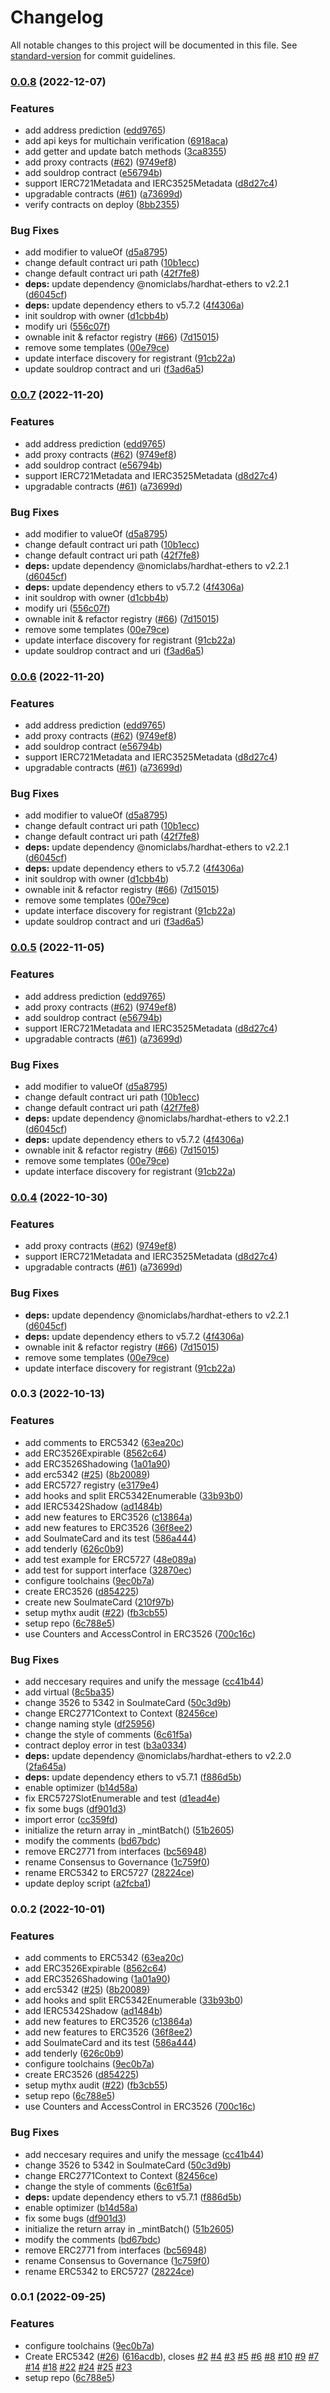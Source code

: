 # Changelog

All notable changes to this project will be documented in this file. See [standard-version](https://github.com/conventional-changelog/standard-version) for commit guidelines.

### [0.0.8](https://github.com/Phaneroz-Labs/soularis-contracts/compare/v0.0.3...v0.0.8) (2022-12-07)

### Features

- add address prediction ([edd9765](https://github.com/Phaneroz-Labs/soularis-contracts/commit/edd976548fec7e3f3e2db4a073ab38ee369dc0d4))
- add api keys for multichain verification ([6918aca](https://github.com/Phaneroz-Labs/soularis-contracts/commit/6918aca031df1e056cc2ac3d5124f959ae3f2730))
- add getter and update batch methods ([3ca8355](https://github.com/Phaneroz-Labs/soularis-contracts/commit/3ca8355bd5175624471456cd1863e281fc5295d8))
- add proxy contracts ([#62](https://github.com/Phaneroz-Labs/soularis-contracts/issues/62)) ([9749ef8](https://github.com/Phaneroz-Labs/soularis-contracts/commit/9749ef80ff5207fe3f13c1d5e96e3b3d2355f6c7))
- add souldrop contract ([e56794b](https://github.com/Phaneroz-Labs/soularis-contracts/commit/e56794b035fcd1cd963edc7d92cd37d80258afca))
- support IERC721Metadata and IERC3525Metadata ([d8d27c4](https://github.com/Phaneroz-Labs/soularis-contracts/commit/d8d27c4c226fb4cfd7b27524c12a4ffda0cc5493))
- upgradable contracts ([#61](https://github.com/Phaneroz-Labs/soularis-contracts/issues/61)) ([a73699d](https://github.com/Phaneroz-Labs/soularis-contracts/commit/a73699d6886293cbf61f918fc942cc33e5ffed7e))
- verify contracts on deploy ([8bb2355](https://github.com/Phaneroz-Labs/soularis-contracts/commit/8bb23551da67181f347d9511ec512f54a71a6ed5))

### Bug Fixes

- add modifier to valueOf ([d5a8795](https://github.com/Phaneroz-Labs/soularis-contracts/commit/d5a87956d6309683eb0862df9a4081c887e4600c))
- change default contract uri path ([10b1ecc](https://github.com/Phaneroz-Labs/soularis-contracts/commit/10b1ecc12ea356ce406825595d15ce7b98d6f6a9))
- change default contract uri path ([42f7fe8](https://github.com/Phaneroz-Labs/soularis-contracts/commit/42f7fe8dbdf079279ba9fa7fe345cc6ece9244bd))
- **deps:** update dependency @nomiclabs/hardhat-ethers to v2.2.1 ([d6045cf](https://github.com/Phaneroz-Labs/soularis-contracts/commit/d6045cf54396086e968b02398ac8b6a56a68822d))
- **deps:** update dependency ethers to v5.7.2 ([4f4306a](https://github.com/Phaneroz-Labs/soularis-contracts/commit/4f4306abce6b5bf7b43be3290e486563a6a7b643))
- init souldrop with owner ([d1cbb4b](https://github.com/Phaneroz-Labs/soularis-contracts/commit/d1cbb4b085ea9bdbf210e903b32ac8a79f5204ec))
- modify uri ([556c07f](https://github.com/Phaneroz-Labs/soularis-contracts/commit/556c07f19fc2a3fe942ad39bd992395424813a82))
- ownable init & refactor registry ([#66](https://github.com/Phaneroz-Labs/soularis-contracts/issues/66)) ([7d15015](https://github.com/Phaneroz-Labs/soularis-contracts/commit/7d15015e47c3f9a4d6fbfed595d964fbfebe2241))
- remove some templates ([00e79ce](https://github.com/Phaneroz-Labs/soularis-contracts/commit/00e79cecb10fc0fcd3d9d1e250749558e91c2c84))
- update interface discovery for registrant ([91cb22a](https://github.com/Phaneroz-Labs/soularis-contracts/commit/91cb22a8ab07d7d248644f5cfc1ae60c06c8f54f))
- update souldrop contract and uri ([f3ad6a5](https://github.com/Phaneroz-Labs/soularis-contracts/commit/f3ad6a5a40372216d32a01672fe92c56ace5c405))

### [0.0.7](https://github.com/Phaneroz-Labs/soularis-contracts/compare/v0.0.3...v0.0.7) (2022-11-20)

### Features

- add address prediction ([edd9765](https://github.com/Phaneroz-Labs/soularis-contracts/commit/edd976548fec7e3f3e2db4a073ab38ee369dc0d4))
- add proxy contracts ([#62](https://github.com/Phaneroz-Labs/soularis-contracts/issues/62)) ([9749ef8](https://github.com/Phaneroz-Labs/soularis-contracts/commit/9749ef80ff5207fe3f13c1d5e96e3b3d2355f6c7))
- add souldrop contract ([e56794b](https://github.com/Phaneroz-Labs/soularis-contracts/commit/e56794b035fcd1cd963edc7d92cd37d80258afca))
- support IERC721Metadata and IERC3525Metadata ([d8d27c4](https://github.com/Phaneroz-Labs/soularis-contracts/commit/d8d27c4c226fb4cfd7b27524c12a4ffda0cc5493))
- upgradable contracts ([#61](https://github.com/Phaneroz-Labs/soularis-contracts/issues/61)) ([a73699d](https://github.com/Phaneroz-Labs/soularis-contracts/commit/a73699d6886293cbf61f918fc942cc33e5ffed7e))

### Bug Fixes

- add modifier to valueOf ([d5a8795](https://github.com/Phaneroz-Labs/soularis-contracts/commit/d5a87956d6309683eb0862df9a4081c887e4600c))
- change default contract uri path ([10b1ecc](https://github.com/Phaneroz-Labs/soularis-contracts/commit/10b1ecc12ea356ce406825595d15ce7b98d6f6a9))
- change default contract uri path ([42f7fe8](https://github.com/Phaneroz-Labs/soularis-contracts/commit/42f7fe8dbdf079279ba9fa7fe345cc6ece9244bd))
- **deps:** update dependency @nomiclabs/hardhat-ethers to v2.2.1 ([d6045cf](https://github.com/Phaneroz-Labs/soularis-contracts/commit/d6045cf54396086e968b02398ac8b6a56a68822d))
- **deps:** update dependency ethers to v5.7.2 ([4f4306a](https://github.com/Phaneroz-Labs/soularis-contracts/commit/4f4306abce6b5bf7b43be3290e486563a6a7b643))
- init souldrop with owner ([d1cbb4b](https://github.com/Phaneroz-Labs/soularis-contracts/commit/d1cbb4b085ea9bdbf210e903b32ac8a79f5204ec))
- modify uri ([556c07f](https://github.com/Phaneroz-Labs/soularis-contracts/commit/556c07f19fc2a3fe942ad39bd992395424813a82))
- ownable init & refactor registry ([#66](https://github.com/Phaneroz-Labs/soularis-contracts/issues/66)) ([7d15015](https://github.com/Phaneroz-Labs/soularis-contracts/commit/7d15015e47c3f9a4d6fbfed595d964fbfebe2241))
- remove some templates ([00e79ce](https://github.com/Phaneroz-Labs/soularis-contracts/commit/00e79cecb10fc0fcd3d9d1e250749558e91c2c84))
- update interface discovery for registrant ([91cb22a](https://github.com/Phaneroz-Labs/soularis-contracts/commit/91cb22a8ab07d7d248644f5cfc1ae60c06c8f54f))
- update souldrop contract and uri ([f3ad6a5](https://github.com/Phaneroz-Labs/soularis-contracts/commit/f3ad6a5a40372216d32a01672fe92c56ace5c405))

### [0.0.6](https://github.com/Phaneroz-Labs/soularis-contracts/compare/v0.0.3...v0.0.6) (2022-11-20)

### Features

- add address prediction ([edd9765](https://github.com/Phaneroz-Labs/soularis-contracts/commit/edd976548fec7e3f3e2db4a073ab38ee369dc0d4))
- add proxy contracts ([#62](https://github.com/Phaneroz-Labs/soularis-contracts/issues/62)) ([9749ef8](https://github.com/Phaneroz-Labs/soularis-contracts/commit/9749ef80ff5207fe3f13c1d5e96e3b3d2355f6c7))
- add souldrop contract ([e56794b](https://github.com/Phaneroz-Labs/soularis-contracts/commit/e56794b035fcd1cd963edc7d92cd37d80258afca))
- support IERC721Metadata and IERC3525Metadata ([d8d27c4](https://github.com/Phaneroz-Labs/soularis-contracts/commit/d8d27c4c226fb4cfd7b27524c12a4ffda0cc5493))
- upgradable contracts ([#61](https://github.com/Phaneroz-Labs/soularis-contracts/issues/61)) ([a73699d](https://github.com/Phaneroz-Labs/soularis-contracts/commit/a73699d6886293cbf61f918fc942cc33e5ffed7e))

### Bug Fixes

- add modifier to valueOf ([d5a8795](https://github.com/Phaneroz-Labs/soularis-contracts/commit/d5a87956d6309683eb0862df9a4081c887e4600c))
- change default contract uri path ([10b1ecc](https://github.com/Phaneroz-Labs/soularis-contracts/commit/10b1ecc12ea356ce406825595d15ce7b98d6f6a9))
- change default contract uri path ([42f7fe8](https://github.com/Phaneroz-Labs/soularis-contracts/commit/42f7fe8dbdf079279ba9fa7fe345cc6ece9244bd))
- **deps:** update dependency @nomiclabs/hardhat-ethers to v2.2.1 ([d6045cf](https://github.com/Phaneroz-Labs/soularis-contracts/commit/d6045cf54396086e968b02398ac8b6a56a68822d))
- **deps:** update dependency ethers to v5.7.2 ([4f4306a](https://github.com/Phaneroz-Labs/soularis-contracts/commit/4f4306abce6b5bf7b43be3290e486563a6a7b643))
- init souldrop with owner ([d1cbb4b](https://github.com/Phaneroz-Labs/soularis-contracts/commit/d1cbb4b085ea9bdbf210e903b32ac8a79f5204ec))
- ownable init & refactor registry ([#66](https://github.com/Phaneroz-Labs/soularis-contracts/issues/66)) ([7d15015](https://github.com/Phaneroz-Labs/soularis-contracts/commit/7d15015e47c3f9a4d6fbfed595d964fbfebe2241))
- remove some templates ([00e79ce](https://github.com/Phaneroz-Labs/soularis-contracts/commit/00e79cecb10fc0fcd3d9d1e250749558e91c2c84))
- update interface discovery for registrant ([91cb22a](https://github.com/Phaneroz-Labs/soularis-contracts/commit/91cb22a8ab07d7d248644f5cfc1ae60c06c8f54f))
- update souldrop contract and uri ([f3ad6a5](https://github.com/Phaneroz-Labs/soularis-contracts/commit/f3ad6a5a40372216d32a01672fe92c56ace5c405))

### [0.0.5](https://github.com/Phaneroz-Labs/soularis-contracts/compare/v0.0.3...v0.0.5) (2022-11-05)

### Features

- add address prediction ([edd9765](https://github.com/Phaneroz-Labs/soularis-contracts/commit/edd976548fec7e3f3e2db4a073ab38ee369dc0d4))
- add proxy contracts ([#62](https://github.com/Phaneroz-Labs/soularis-contracts/issues/62)) ([9749ef8](https://github.com/Phaneroz-Labs/soularis-contracts/commit/9749ef80ff5207fe3f13c1d5e96e3b3d2355f6c7))
- add souldrop contract ([e56794b](https://github.com/Phaneroz-Labs/soularis-contracts/commit/e56794b035fcd1cd963edc7d92cd37d80258afca))
- support IERC721Metadata and IERC3525Metadata ([d8d27c4](https://github.com/Phaneroz-Labs/soularis-contracts/commit/d8d27c4c226fb4cfd7b27524c12a4ffda0cc5493))
- upgradable contracts ([#61](https://github.com/Phaneroz-Labs/soularis-contracts/issues/61)) ([a73699d](https://github.com/Phaneroz-Labs/soularis-contracts/commit/a73699d6886293cbf61f918fc942cc33e5ffed7e))

### Bug Fixes

- add modifier to valueOf ([d5a8795](https://github.com/Phaneroz-Labs/soularis-contracts/commit/d5a87956d6309683eb0862df9a4081c887e4600c))
- change default contract uri path ([10b1ecc](https://github.com/Phaneroz-Labs/soularis-contracts/commit/10b1ecc12ea356ce406825595d15ce7b98d6f6a9))
- change default contract uri path ([42f7fe8](https://github.com/Phaneroz-Labs/soularis-contracts/commit/42f7fe8dbdf079279ba9fa7fe345cc6ece9244bd))
- **deps:** update dependency @nomiclabs/hardhat-ethers to v2.2.1 ([d6045cf](https://github.com/Phaneroz-Labs/soularis-contracts/commit/d6045cf54396086e968b02398ac8b6a56a68822d))
- **deps:** update dependency ethers to v5.7.2 ([4f4306a](https://github.com/Phaneroz-Labs/soularis-contracts/commit/4f4306abce6b5bf7b43be3290e486563a6a7b643))
- ownable init & refactor registry ([#66](https://github.com/Phaneroz-Labs/soularis-contracts/issues/66)) ([7d15015](https://github.com/Phaneroz-Labs/soularis-contracts/commit/7d15015e47c3f9a4d6fbfed595d964fbfebe2241))
- remove some templates ([00e79ce](https://github.com/Phaneroz-Labs/soularis-contracts/commit/00e79cecb10fc0fcd3d9d1e250749558e91c2c84))
- update interface discovery for registrant ([91cb22a](https://github.com/Phaneroz-Labs/soularis-contracts/commit/91cb22a8ab07d7d248644f5cfc1ae60c06c8f54f))

### [0.0.4](https://github.com/Phaneroz-Labs/soularis-contracts/compare/v0.0.3...v0.0.4) (2022-10-30)

### Features

- add proxy contracts ([#62](https://github.com/Phaneroz-Labs/soularis-contracts/issues/62)) ([9749ef8](https://github.com/Phaneroz-Labs/soularis-contracts/commit/9749ef80ff5207fe3f13c1d5e96e3b3d2355f6c7))
- support IERC721Metadata and IERC3525Metadata ([d8d27c4](https://github.com/Phaneroz-Labs/soularis-contracts/commit/d8d27c4c226fb4cfd7b27524c12a4ffda0cc5493))
- upgradable contracts ([#61](https://github.com/Phaneroz-Labs/soularis-contracts/issues/61)) ([a73699d](https://github.com/Phaneroz-Labs/soularis-contracts/commit/a73699d6886293cbf61f918fc942cc33e5ffed7e))

### Bug Fixes

- **deps:** update dependency @nomiclabs/hardhat-ethers to v2.2.1 ([d6045cf](https://github.com/Phaneroz-Labs/soularis-contracts/commit/d6045cf54396086e968b02398ac8b6a56a68822d))
- **deps:** update dependency ethers to v5.7.2 ([4f4306a](https://github.com/Phaneroz-Labs/soularis-contracts/commit/4f4306abce6b5bf7b43be3290e486563a6a7b643))
- ownable init & refactor registry ([#66](https://github.com/Phaneroz-Labs/soularis-contracts/issues/66)) ([7d15015](https://github.com/Phaneroz-Labs/soularis-contracts/commit/7d15015e47c3f9a4d6fbfed595d964fbfebe2241))
- remove some templates ([00e79ce](https://github.com/Phaneroz-Labs/soularis-contracts/commit/00e79cecb10fc0fcd3d9d1e250749558e91c2c84))
- update interface discovery for registrant ([91cb22a](https://github.com/Phaneroz-Labs/soularis-contracts/commit/91cb22a8ab07d7d248644f5cfc1ae60c06c8f54f))

### 0.0.3 (2022-10-13)

### Features

- add comments to ERC5342 ([63ea20c](https://github.com/Phaneroz-Labs/soularis-contracts/commit/63ea20c5d00eb4a33f1116fb8e81619f9ba68461))
- add ERC3526Expirable ([8562c64](https://github.com/Phaneroz-Labs/soularis-contracts/commit/8562c64ced8f56bb06c611b895e20b02f13973f3))
- add ERC3526Shadowing ([1a01a90](https://github.com/Phaneroz-Labs/soularis-contracts/commit/1a01a9013027388417c3372ca1f582a8508da018))
- add erc5342 ([#25](https://github.com/Phaneroz-Labs/soularis-contracts/issues/25)) ([8b20089](https://github.com/Phaneroz-Labs/soularis-contracts/commit/8b20089b2562d56ef79818d1a18edd8e90ce7dc5))
- add ERC5727 registry ([e3179e4](https://github.com/Phaneroz-Labs/soularis-contracts/commit/e3179e43a6ae151ebfad252fe755b1e5115e5458))
- add hooks and split ERC5342Enumerable ([33b93b0](https://github.com/Phaneroz-Labs/soularis-contracts/commit/33b93b0d34a397e2e143d51e0b9956ab217e2aaf))
- add IERC5342Shadow ([ad1484b](https://github.com/Phaneroz-Labs/soularis-contracts/commit/ad1484b9c1d5a9784ab1d0e174c139aea0f79806))
- add new features to ERC3526 ([c13864a](https://github.com/Phaneroz-Labs/soularis-contracts/commit/c13864ad767ca9b818b6c9e0015ffa00e12aadc4))
- add new features to ERC3526 ([36f8ee2](https://github.com/Phaneroz-Labs/soularis-contracts/commit/36f8ee2a5db7fc36698eb6005ad6d13879970ccf))
- add SoulmateCard and its test ([586a444](https://github.com/Phaneroz-Labs/soularis-contracts/commit/586a4443be8d94b47acea69cff0d534615678240))
- add tenderly ([626c0b9](https://github.com/Phaneroz-Labs/soularis-contracts/commit/626c0b94a6cc8d005dbd2d86f0e45890772c532a))
- add test example for ERC5727 ([48e089a](https://github.com/Phaneroz-Labs/soularis-contracts/commit/48e089a1346834797a76a8bd14a8afbf18f3c971))
- add test for support interface ([32870ec](https://github.com/Phaneroz-Labs/soularis-contracts/commit/32870ec4f1db0c1ba9e8a959339d096487bbd207))
- configure toolchains ([9ec0b7a](https://github.com/Phaneroz-Labs/soularis-contracts/commit/9ec0b7ad336565e74732921e5f9ca248c4118d6d))
- create ERC3526 ([d854225](https://github.com/Phaneroz-Labs/soularis-contracts/commit/d854225eb58cae6b3716833caef003033b88e6a2))
- create new SoulmateCard ([210f97b](https://github.com/Phaneroz-Labs/soularis-contracts/commit/210f97b2730d7d134c74e277b9bb71fcccfa5e8c))
- setup mythx audit ([#22](https://github.com/Phaneroz-Labs/soularis-contracts/issues/22)) ([fb3cb55](https://github.com/Phaneroz-Labs/soularis-contracts/commit/fb3cb553fbba1ca431d00ae066639e48c1d2b374))
- setup repo ([6c788e5](https://github.com/Phaneroz-Labs/soularis-contracts/commit/6c788e5994666089eb50f20e8dea68f7f95cceea))
- use Counters and AccessControl in ERC3526 ([700c16c](https://github.com/Phaneroz-Labs/soularis-contracts/commit/700c16c968689922786c26534ff58dc0ed17ec61))

### Bug Fixes

- add neccesary requires and unify the message ([cc41b44](https://github.com/Phaneroz-Labs/soularis-contracts/commit/cc41b44f43539a92b304349867696761afd14a04))
- add virtual ([8c5ba35](https://github.com/Phaneroz-Labs/soularis-contracts/commit/8c5ba3563585b3a8d435b68f719343e7684a817a))
- change 3526 to 5342 in SoulmateCard ([50c3d9b](https://github.com/Phaneroz-Labs/soularis-contracts/commit/50c3d9b732d871e73d34ddb0f78502a8ab7a40ac))
- change ERC2771Context to Context ([82456ce](https://github.com/Phaneroz-Labs/soularis-contracts/commit/82456cec3085153640e5ce8a05b7f797669db671))
- change naming style ([df25956](https://github.com/Phaneroz-Labs/soularis-contracts/commit/df259567adc3640d2febd8968221c53fa3ad9e6e))
- change the style of comments ([6c61f5a](https://github.com/Phaneroz-Labs/soularis-contracts/commit/6c61f5abde1f1da5701a4b9a23b383022bc9f9a4))
- contract deploy error in test ([b3a0334](https://github.com/Phaneroz-Labs/soularis-contracts/commit/b3a0334ad0a1ef34ca2364efa5356836ed319fd8))
- **deps:** update dependency @nomiclabs/hardhat-ethers to v2.2.0 ([2fa645a](https://github.com/Phaneroz-Labs/soularis-contracts/commit/2fa645a652410c36f41d58847e8485a57fd1a9bb))
- **deps:** update dependency ethers to v5.7.1 ([f886d5b](https://github.com/Phaneroz-Labs/soularis-contracts/commit/f886d5b6250cd82c8ed6a1e15c30c9e756b2e10a))
- enable optimizer ([b14d58a](https://github.com/Phaneroz-Labs/soularis-contracts/commit/b14d58aabf87fa27f71cad2016ee4d26dfcebdc3))
- fix ERC5727SlotEnumerable and test ([d1ead4e](https://github.com/Phaneroz-Labs/soularis-contracts/commit/d1ead4e4119b984274c2104005afcff58086ea59))
- fix some bugs ([df901d3](https://github.com/Phaneroz-Labs/soularis-contracts/commit/df901d35f0979f041b4decac782a10f465c3d343))
- import error ([cc359fd](https://github.com/Phaneroz-Labs/soularis-contracts/commit/cc359fd2c531e02ba834d98cb1527ce2179a05a4))
- initialize the return array in \_mintBatch() ([51b2605](https://github.com/Phaneroz-Labs/soularis-contracts/commit/51b2605f9ccb8048de6efa85cec11b262599193a))
- modify the comments ([bd67bdc](https://github.com/Phaneroz-Labs/soularis-contracts/commit/bd67bdca5b5abecbb28974263a883ef53099c721))
- remove ERC2771 from interfaces ([bc56948](https://github.com/Phaneroz-Labs/soularis-contracts/commit/bc569485cc0a6c38b4a27d1f6e5e599c76186a80))
- rename Consensus to Governance ([1c759f0](https://github.com/Phaneroz-Labs/soularis-contracts/commit/1c759f0e38136d0a5346e5a8d850653a75d8cc66))
- rename ERC5342 to ERC5727 ([28224ce](https://github.com/Phaneroz-Labs/soularis-contracts/commit/28224ce10938edc726b5ace8983ba145cf6713c5))
- update deploy script ([a2fcba1](https://github.com/Phaneroz-Labs/soularis-contracts/commit/a2fcba15f95581d4dd97b75b57be2cd3b47c12a3))

### 0.0.2 (2022-10-01)

### Features

- add comments to ERC5342 ([63ea20c](https://github.com/Phaneroz-Labs/soularis-contracts/commit/63ea20c5d00eb4a33f1116fb8e81619f9ba68461))
- add ERC3526Expirable ([8562c64](https://github.com/Phaneroz-Labs/soularis-contracts/commit/8562c64ced8f56bb06c611b895e20b02f13973f3))
- add ERC3526Shadowing ([1a01a90](https://github.com/Phaneroz-Labs/soularis-contracts/commit/1a01a9013027388417c3372ca1f582a8508da018))
- add erc5342 ([#25](https://github.com/Phaneroz-Labs/soularis-contracts/issues/25)) ([8b20089](https://github.com/Phaneroz-Labs/soularis-contracts/commit/8b20089b2562d56ef79818d1a18edd8e90ce7dc5))
- add hooks and split ERC5342Enumerable ([33b93b0](https://github.com/Phaneroz-Labs/soularis-contracts/commit/33b93b0d34a397e2e143d51e0b9956ab217e2aaf))
- add IERC5342Shadow ([ad1484b](https://github.com/Phaneroz-Labs/soularis-contracts/commit/ad1484b9c1d5a9784ab1d0e174c139aea0f79806))
- add new features to ERC3526 ([c13864a](https://github.com/Phaneroz-Labs/soularis-contracts/commit/c13864ad767ca9b818b6c9e0015ffa00e12aadc4))
- add new features to ERC3526 ([36f8ee2](https://github.com/Phaneroz-Labs/soularis-contracts/commit/36f8ee2a5db7fc36698eb6005ad6d13879970ccf))
- add SoulmateCard and its test ([586a444](https://github.com/Phaneroz-Labs/soularis-contracts/commit/586a4443be8d94b47acea69cff0d534615678240))
- add tenderly ([626c0b9](https://github.com/Phaneroz-Labs/soularis-contracts/commit/626c0b94a6cc8d005dbd2d86f0e45890772c532a))
- configure toolchains ([9ec0b7a](https://github.com/Phaneroz-Labs/soularis-contracts/commit/9ec0b7ad336565e74732921e5f9ca248c4118d6d))
- create ERC3526 ([d854225](https://github.com/Phaneroz-Labs/soularis-contracts/commit/d854225eb58cae6b3716833caef003033b88e6a2))
- setup mythx audit ([#22](https://github.com/Phaneroz-Labs/soularis-contracts/issues/22)) ([fb3cb55](https://github.com/Phaneroz-Labs/soularis-contracts/commit/fb3cb553fbba1ca431d00ae066639e48c1d2b374))
- setup repo ([6c788e5](https://github.com/Phaneroz-Labs/soularis-contracts/commit/6c788e5994666089eb50f20e8dea68f7f95cceea))
- use Counters and AccessControl in ERC3526 ([700c16c](https://github.com/Phaneroz-Labs/soularis-contracts/commit/700c16c968689922786c26534ff58dc0ed17ec61))

### Bug Fixes

- add neccesary requires and unify the message ([cc41b44](https://github.com/Phaneroz-Labs/soularis-contracts/commit/cc41b44f43539a92b304349867696761afd14a04))
- change 3526 to 5342 in SoulmateCard ([50c3d9b](https://github.com/Phaneroz-Labs/soularis-contracts/commit/50c3d9b732d871e73d34ddb0f78502a8ab7a40ac))
- change ERC2771Context to Context ([82456ce](https://github.com/Phaneroz-Labs/soularis-contracts/commit/82456cec3085153640e5ce8a05b7f797669db671))
- change the style of comments ([6c61f5a](https://github.com/Phaneroz-Labs/soularis-contracts/commit/6c61f5abde1f1da5701a4b9a23b383022bc9f9a4))
- **deps:** update dependency ethers to v5.7.1 ([f886d5b](https://github.com/Phaneroz-Labs/soularis-contracts/commit/f886d5b6250cd82c8ed6a1e15c30c9e756b2e10a))
- enable optimizer ([b14d58a](https://github.com/Phaneroz-Labs/soularis-contracts/commit/b14d58aabf87fa27f71cad2016ee4d26dfcebdc3))
- fix some bugs ([df901d3](https://github.com/Phaneroz-Labs/soularis-contracts/commit/df901d35f0979f041b4decac782a10f465c3d343))
- initialize the return array in \_mintBatch() ([51b2605](https://github.com/Phaneroz-Labs/soularis-contracts/commit/51b2605f9ccb8048de6efa85cec11b262599193a))
- modify the comments ([bd67bdc](https://github.com/Phaneroz-Labs/soularis-contracts/commit/bd67bdca5b5abecbb28974263a883ef53099c721))
- remove ERC2771 from interfaces ([bc56948](https://github.com/Phaneroz-Labs/soularis-contracts/commit/bc569485cc0a6c38b4a27d1f6e5e599c76186a80))
- rename Consensus to Governance ([1c759f0](https://github.com/Phaneroz-Labs/soularis-contracts/commit/1c759f0e38136d0a5346e5a8d850653a75d8cc66))
- rename ERC5342 to ERC5727 ([28224ce](https://github.com/Phaneroz-Labs/soularis-contracts/commit/28224ce10938edc726b5ace8983ba145cf6713c5))

### 0.0.1 (2022-09-25)

### Features

- configure toolchains ([9ec0b7a](https://github.com/Phaneroz-Labs/soularis-contracts/commit/9ec0b7ad336565e74732921e5f9ca248c4118d6d))
- Create ERC5342 ([#26](https://github.com/Phaneroz-Labs/soularis-contracts/issues/26)) ([616acdb](https://github.com/Phaneroz-Labs/soularis-contracts/commit/616acdb8e91d002b1229e340bee2f89713aeb841)), closes [#2](https://github.com/Phaneroz-Labs/soularis-contracts/issues/2) [#4](https://github.com/Phaneroz-Labs/soularis-contracts/issues/4) [#3](https://github.com/Phaneroz-Labs/soularis-contracts/issues/3) [#5](https://github.com/Phaneroz-Labs/soularis-contracts/issues/5) [#6](https://github.com/Phaneroz-Labs/soularis-contracts/issues/6) [#8](https://github.com/Phaneroz-Labs/soularis-contracts/issues/8) [#10](https://github.com/Phaneroz-Labs/soularis-contracts/issues/10) [#9](https://github.com/Phaneroz-Labs/soularis-contracts/issues/9) [#7](https://github.com/Phaneroz-Labs/soularis-contracts/issues/7) [#14](https://github.com/Phaneroz-Labs/soularis-contracts/issues/14) [#18](https://github.com/Phaneroz-Labs/soularis-contracts/issues/18) [#22](https://github.com/Phaneroz-Labs/soularis-contracts/issues/22) [#24](https://github.com/Phaneroz-Labs/soularis-contracts/issues/24) [#25](https://github.com/Phaneroz-Labs/soularis-contracts/issues/25) [#23](https://github.com/Phaneroz-Labs/soularis-contracts/issues/23)
- setup repo ([6c788e5](https://github.com/Phaneroz-Labs/soularis-contracts/commit/6c788e5994666089eb50f20e8dea68f7f95cceea))
